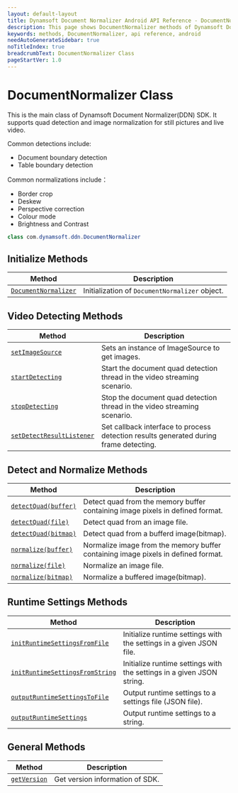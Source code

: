 ```yaml
---
layout: default-layout
title: Dynamsoft Document Normalizer Android API Reference - DocumentNormalizer Methods
description: This page shows DocumentNormalizer methods of Dynamsoft Document Normalizer for Android SDK.
keywords: methods, DocumentNormalizer, api reference, android
needAutoGenerateSidebar: true
noTitleIndex: true
breadcrumbText: DocumentNormalizer Class
pageStartVer: 1.0
---
```


# DocumentNormalizer Class

This is the main class of Dynamsoft Document Normalizer(DDN) SDK. It supports quad detection and image normalization for still pictures and live video.

Common detections include:

- Document boundary detection
- Table boundary detection

Common normalizations include：

- Border crop
- Deskew
- Perspective correction
- Colour mode
- Brightness and Contrast


```java
class com.dynamsoft.ddn.DocumentNormalizer
```

## Initialize Methods

  | Method               | Description |
  |----------------------|-------------|
  | [`DocumentNormalizer`](document-normalizer-init.md#documentnormalizer) | Initialization of `DocumentNormalizer` object.|

## Video Detecting Methods

  | Method               | Description |
  |----------------------|-------------|
  | [`setImageSource`](document-normalizer-video.md#setimagesource) | Sets an instance of ImageSource to get images.  |
  | [`startDetecting`](document-normalizer-video.md#startdetecting) | Start the document quad detection thread in the video streaming scenario. |
  | [`stopDetecting`](document-normalizer-video.md#stopdetecting) | Stop the document quad detection thread in the video streaming scenario.  |
  | [`setDetectResultListener`](document-normalizer-video.md#setdetectresultlistener) | Set callback interface to process detection results generated during frame detecting. |

## Detect and Normalize Methods

  | Method               | Description |
  |----------------------|-------------|
  | [`detectQuad(buffer)`](document-normalizer-normalizing.md#detectquadbuffer) | Detect quad from the memory buffer containing image pixels in defined format. |
  | [`detectQuad(file)`](document-normalizer-normalizing#detectquadfile) | Detect quad from an image file. |
  | [`detectQuad(bitmap)`](document-normalizer-normalizing#detectquadbitmap) | Detect quad from a bufferd image(bitmap). |
  | [`normalize(buffer)`](document-normalizer-normalizing#normalizebuffer) | Normalize image from the memory buffer containing image pixels in defined format. |
  | [`normalize(file)`](document-normalizer-normalizing#normalizefile) | Normalize an image file. |
  | [`normalize(bitmap)`](document-normalizer-normalizing#normalizebitmap) | Normalize a buffered image(bitmap). |
  
## Runtime Settings Methods

  | Method               | Description |
  |----------------------|-------------|
  | [`initRuntimeSettingsFromFile`](document-normalizer-settings.md#initruntimesettingsfromfile)  | Initialize runtime settings with the settings in a given JSON file. |
  | [`initRuntimeSettingsFromString`](document-normalizer-settings.md#initruntimesettingsfromstring) | Initialize runtime settings with the settings in a given JSON string. |
  | [`outputRuntimeSettingsToFile`](document-normalizer-settings.md#outputruntimesettingstofile) | Output runtime settings to a settings file (JSON file). |
  | [`outputRuntimeSettings`](document-normalizer-settings.md#outputruntimesettings) | Output runtime settings to a string. |

## General Methods

  | Method               | Description |
  |----------------------|-------------|
  | [`getVersion`](document-normalizer-general.md#getversion) | Get version information of SDK.|
